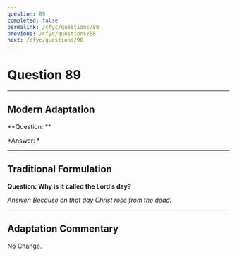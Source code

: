 ```yaml
---
question: 89
completed: false
permalink: /cfyc/questions/89
previous: /cfyc/questions/88
next: /cfyc/questions/90
---
```

# Question 89

---
## Modern Adaptation
**Question: **

*Answer: *

---
## Traditional Formulation
**Question: Why is it called the Lord’s day?**

*Answer: Because on that day Christ rose from the dead.*

---
## Adaptation Commentary
No Change.